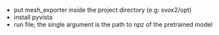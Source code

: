 - put mesh_exporter inside the project directory (e.g: svox2/opt)
- install pyvista
- run file; the single argument is the path to npz of the pretrained model
